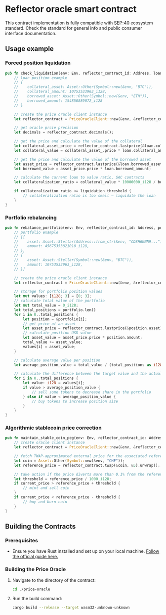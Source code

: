 # Reflector oracle smart contract

This contract implementation is fully compatible with 
[SEP-40](https://github.com/stellar/stellar-protocol/blob/master/ecosystem/sep-0040.md) ecosystem standard.
Check the standard for general info and public consumer interface documentation.

## Usage example

### Forced position liquidation

```rust
pub fn check_liquidation(env: Env, reflector_contract_id: Address, loan: Loan, liquidation_threshold: i128) {
    // loan position example
    // {
    //    collateral_asset: Asset::Other(Symbol::new(&env, "BTC")),
    //    collateral_amount: 10753533963_i128,
    //    borrowed_asset: Asset::Other(Symbol::new(&env, "ETH")),
    //    borrowed_amount: 154850889072_i128
    // }

    // create the price oracle client instance
    let reflector_contract = PriceOracleClient::new(&env, &reflector_contract_id);

    // get oracle prcie precision
    let decimals = reflector_contract.decimals();

    // get the price and calculate the value of the collateral
    let collateral_asset_price = reflector_contract.lastprice(&loan.collateral_asset).unwrap();
    let collateral_value = collateral_asset_.price * loan.collateral_amount;

    // get the price and calculate the value of the borrowed asset
    let asset_price = reflector_contract.lastprice(&loan.borrowed_asset).unwrap();
    let borrowed_value = asset_price.price * loan.borrowed_amount;

    // calculate the current loan to value ratio, SAC contracts 
    let collateralization_ratio = collateral_value * 10000000_i128 / borrowed_value;

    if collateralization_ratio <= liquidation_threshold {
        // collateralization ratio is too small – liquidate the loan
    }
}
```

### Portfolio rebalancing

```rust
pub fn rebalance_portfolio(env: Env, reflector_contract_id: Address, portfolio: Vec<PortfolioPosition>) {
    // portfolio example
    // [{
    //    asset: Asset::Stellar(Address::from_str(&env, "CD8H6KNN9...")),
    //    amount: 45675353821010_i128,
    // },
    // {
    //    asset: Asset::Stellar(Symbol::new(&env, "BTC")),
    //    amount: 10753533963_i128,
    // }]

    // create the price oracle client instance
    let reflector_contract = PriceOracleClient::new(&env, &reflector_contract_id);

    // storage for portfolio position values
    let mut values: [i128; 3] = [0; 3];
    // calculate total value of the portfolio
    let mut total_value = 0_i128;
    let total_positions = portfolio.len()
    for i in 0..total_positions {
        let position = &portfolio[i];
        // get price of an asset
        let asset_price = reflector_contract.lastprice(&position.asset).unwrap();
        // calculate position USD value
        let asset_value = asset_price.price * position.amount;
        total_value += asset_value;
        values[i] = asset_value;
    }

    // calculate average value per position
    let average_position_value = total_value / (total_positions as i128);

    // calculate the difference between the target value and the actual value for each position
    for i in 0..total_positions {
        let value: i128 = values[i];
        if value > average_position_value {
            // sell some tokens to decrease share in the portfolio
        } else if value < average_position_value {
            // buy tokens to increase position size
        }
    }
}
```

### Algorithmic stablecoin price correction

```rust
pub fn maintain_stable_coin_peg(env: Env, reflector_contract_id: Address, current_price: i128) {
    // create oracle client instance
    let reflector_contract = PriceOracleClient::new(&env, &reflector_contract_id);

    // fetch TWAP-approximated external price for the associated reference ticker
    let coin = Asset::Other(Symbol::new(&env, "CHF"));
    let reference_price = reflector_contract.twap(&coin, &5).unwrap();

    // take action if the price diverts more than 0.1% from the reference price
    let threshold = reference_price / 1000_i128;
    if current_price > reference_price + threshold {
        // mint and sell coin
    }
    if current_price < reference_price - threshold {
        // buy and burn coin
    }
}
```


## Building the Contracts

### Prerequisites

- Ensure you have Rust installed and set up on your local machine. [Follow the official guide here.](https://www.rust-lang.org/tools/install)

### Building the Price Oracle

1. Navigate to the directory of the contract:

    ```bash
    cd ./price-oracle
    ```

2. Run the build command:
    ```bash
    cargo build --release --target wasm32-unknown-unknown
    ```
